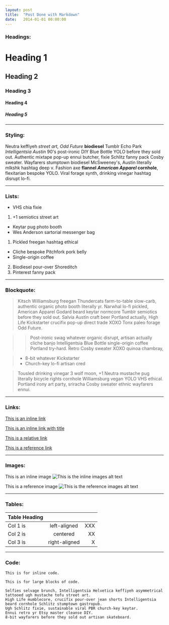 ```yaml
---
layout: post
title:  "Post Done with Markdown"
date:   2014-01-01 00:00:00
---
```


### Headings: ###

# Heading 1 #

## Heading 2 ##

### Heading 3 ###

#### Heading 4 ####

##### Heading 5 #####


--------------------------------------------------------------------------------

### Styling: ###

Neutra keffiyeh *street art, Odd Future* **biodiesel** Tumblr Echo Park _Intelligentsia Austin_ 90's post-ironic DIY Blue Bottle YOLO before they sold out.  Authentic mixtape pop-up ennui butcher, fixie Schlitz fanny pack Cosby sweater.  Wayfarers stumptown biodiesel McSweeney's, Austin literally mlkshk hashtag deep v.  Fashion axe __flannel *American Apparel* cornhole__, flexitarian bespoke YOLO.  Viral forage synth, drinking vinegar hashtag disrupt lo-fi.


--------------------------------------------------------------------------------

### Lists: ###

+ VHS chia fixie
 1. +1 semiotics street art
+ Keytar pug photo booth
+ Wes Anderson sartorial messenger bag

1. Pickled freegan hashtag ethical
 + Cliche bespoke Pitchfork pork belly
 + Single-origin coffee
2. Biodiesel pour-over Shoreditch
3. Pinterest fanny pack


--------------------------------------------------------------------------------

### Blockquote: ###

> Kitsch Williamsburg freegan Thundercats farm-to-table slow-carb, authentic organic photo booth literally yr.  Narwhal lo-fi pickled, American Apparel Godard beard keytar normcore Tumblr semiotics before they sold out.  Salvia Austin craft beer Portland actually, High Life Kickstarter crucifix pop-up direct trade  XOXO Tonx paleo forage Odd Future.

> > Post-ironic swag whatever organic disrupt, artisan actually cliche banjo Intelligentsia Blue Bottle single-origin coffee Portland try-hard.  Retro Cosby sweater XOXO quinoa chambray,

> + 8-bit whatever Kickstarter
> + Church-key lo-fi artisan cred

> Tousled drinking vinegar 3 wolf moon, +1 Neutra mustache pug literally bicycle rights cornhole Williamsburg vegan YOLO VHS ethical.  Portland irony art party, sriracha Cosby sweater ethnic wayfarers ennui.   


--------------------------------------------------------------------------------

### Links: ###

[This is an inline link](http://webspecdesign.com)

[This is an inline link with title](http://webspecdesign.com "Webspec Design Website")

[This is a relative link](/contact)

[This is a reference link][reference]

[reference]: http://reference-link.com


--------------------------------------------------------------------------------

### Images: ###

This is an inline image ![This is the inline images alt text](http://placekitten.com/350/200)

This is a reference image ![This is the reference images alt text][reference-image]

[reference-image]: http://placekitten.com/450/100


--------------------------------------------------------------------------------

### Tables: ###

| Table Heading |               |       |
| ------------- |:-------------:| -----:|
| Col 1 is      | left-aligned  | XXX   |
| Col 2 is      | centered      | XX    |
| Col 3 is      | right-aligned | X     |


--------------------------------------------------------------------------------

### Code: ###

`This is for inline code.`

    This is for large blocks of code.

    Selfies selvage brunch, Intelligentsia Helvetica keffiyeh asymmetrical tattooed ugh mustache tofu street art. 
    High Life mumblecore, crucifix pour-over jean shorts Intelligentsia beard cornhole Schlitz stumptown gastropub.
    Ugh Schlitz fixie, sustainable viral PBR church-key keytar.
    Ennui retro yr Etsy master cleanse DIY.
    8-bit wayfarers before they sold out artisan skateboard.